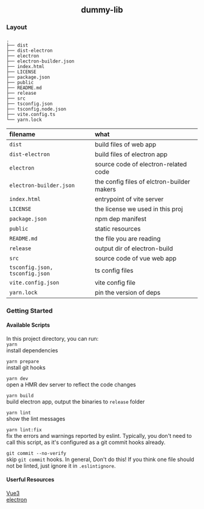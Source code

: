 <h2 align="center"> dummy-lib </h2>

### Layout

```text
.
├── dist
├── dist-electron
├── electron
├── electron-builder.json
├── index.html
├── LICENSE
├── package.json
├── public
├── README.md
├── release
├── src
├── tsconfig.json
├── tsconfig.node.json
├── vite.config.ts
└── yarn.lock
```

| filename                       | what                                       |
| :----------------------------- | :----------------------------------------- |
| `dist`                         | build files of web app                     |
| `dist-electron`                | build files of electron app                |
| `electron`                     | source code of electron-related code       |
| `electron-builder.json`        | the config files of elctron-builder makers |
| `index.html`                   | entrypoint of vite server                  |
| `LICENSE`                      | the license we used in this proj           |
| `package.json`                 | npm dep manifest                           |
| `public`                       | static resources                           |
| `README.md`                    | the file you are reading                   |
| `release`                      | output dir of electron-build               |
| `src`                          | source code of vue web app                 |
| `tsconfig.json, tsconfig.json` | ts config files                            |
| `vite.config.json`             | vite config file                           |
| `yarn.lock`                    | pin the version of deps                    |

### Getting Started

#### Available Scripts

In this project directory, you can run:  
`yarn`  
install dependencies

`yarn prepare`  
install git hooks

`yarn dev`  
open a HMR dev server to reflect the code changes

`yarn build`  
build electron app, output the binaries to `release` folder

`yarn lint`  
show the lint messages

`yarn lint:fix`  
fix the errors and warnings reported by eslint. Typically, you don't need to call this script, as it's configured as a git commit hooks already.

`git commit --no-verify`  
skip `git commit` hooks. In general, Don't do this! If you think one file should not be linted, just ignore it in `.eslintignore`.

#### Userful Resources

[Vue3](https://vuejs.org/guide/introduction.html)  
[electron](https://www.electronjs.org/docs/latest)
